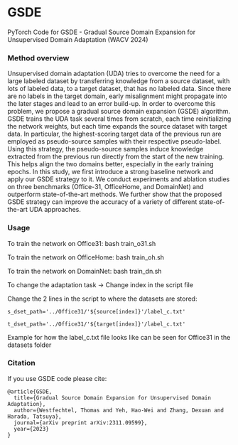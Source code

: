 # GSDE
PyTorch Code for GSDE - Gradual Source Domain Expansion for Unsupervised Domain Adaptation (WACV 2024)


### Method overview
Unsupervised domain adaptation (UDA) tries to overcome the need for a large labeled dataset by transferring knowledge from a source dataset, with lots of labeled data, to a target dataset, that has no labeled data. Since there are no labels in the target domain, early misalignment might propagate into the later stages and lead to an error build-up.
In order to overcome this problem, we propose a gradual source domain expansion (GSDE) algorithm. GSDE trains the UDA task several times from scratch, each time reinitializing the network weights, but each time expands the source dataset with target data. In particular, the highest-scoring target data of the previous run are employed as pseudo-source samples with their respective pseudo-label. Using this strategy, the pseudo-source samples induce knowledge extracted from the previous run directly from the start of the new training. This helps align the two domains better, especially in the early training epochs.
In this study, we first introduce a strong baseline network and apply our GSDE strategy to it. We conduct experiments and ablation studies on three benchmarks (Office-31, OfficeHome, and DomainNet) and outperform state-of-the-art methods. We further show that the proposed GSDE strategy can improve the accuracy of a variety of different state-of-the-art UDA approaches.

### Usage
To train the network on Office31:
bash train_o31.sh

To train the network on OfficeHome:
bash train_oh.sh

To train the network on DomainNet:
bash train_dn.sh

To change the adaptation task -> Change index in the script file

Change the 2 lines in the script to where the datasets are stored:

    s_dset_path='../Office31/'${source[index]}'/label_c.txt'
    
    t_dset_path='../Office31/'${target[index]}'/label_c.txt'

Example for how the label_c.txt file looks like can be seen for Office31 in the datasets folder

### Citation
If you use GSDE code please cite:
```text
@article{GSDE,
  title={Gradual Source Domain Expansion for Unsupervised Domain Adaptation},
  author={Westfechtel, Thomas and Yeh, Hao-Wei and Zhang, Dexuan and Harada, Tatsuya},
  journal={arXiv preprint arXiv:2311.09599},
  year={2023}
}
```

